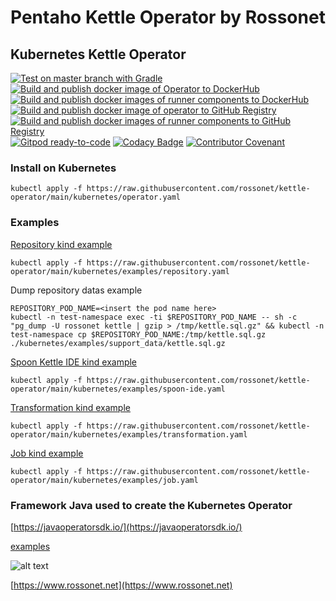 # Pentaho Kettle Operator by Rossonet

## Kubernetes Kettle Operator
[![Test on master branch with Gradle](https://github.com/rossonet/kettle-operator/actions/workflows/test-on-master-with-gradle.yml/badge.svg)](https://github.com/rossonet/kettle-operator/actions/workflows/test-on-master-with-gradle.yml)
[![Build and publish docker image of Operator to DockerHub](https://github.com/rossonet/kettle-operator/actions/workflows/publish-to-dockerhub-operator.yml/badge.svg)](https://github.com/rossonet/kettle-operator/actions/workflows/publish-to-dockerhub-operator.yml)
[![Build and publish docker images of runner components to DockerHub](https://github.com/rossonet/kettle-operator/actions/workflows/publish-to-dockerhub-runners.yml/badge.svg)](https://github.com/rossonet/kettle-operator/actions/workflows/publish-to-dockerhub-runners.yml)
[![Build and publish docker image of operator to GitHub Registry](https://github.com/rossonet/kettle-operator/actions/workflows/publish-to-github-registry-operator.yml/badge.svg)](https://github.com/rossonet/kettle-operator/actions/workflows/publish-to-github-registry-operator.yml)
[![Build and publish docker images of runner components to GitHub Registry](https://github.com/rossonet/kettle-operator/actions/workflows/publish-to-github-registry-runners.yml/badge.svg)](https://github.com/rossonet/kettle-operator/actions/workflows/publish-to-github-registry-runners.yml)
[![Gitpod ready-to-code](https://img.shields.io/badge/Gitpod-ready--to--code-blue?logo=gitpod)](https://gitpod.io/#https://github.com/rossonet/kettle-operator)
[![Codacy Badge](https://app.codacy.com/project/badge/Grade/f3ae38d406804dfc844d94bcff9cc9a7)](https://www.codacy.com/gh/rossonet/kettle-operator/dashboard?utm_source=github.com&amp;utm_medium=referral&amp;utm_content=rossonet/kettle-operator&amp;utm_campaign=Badge_Grade)
[![Contributor Covenant](https://img.shields.io/badge/Contributor%20Covenant-2.1-4baaaa.svg)](code_of_conduct.md) 

### Install on Kubernetes

```
kubectl apply -f https://raw.githubusercontent.com/rossonet/kettle-operator/main/kubernetes/operator.yaml
```

### Examples

[Repository kind example](https://github.com/rossonet/kettle-operator/blob/main/kubernetes/examples/repository.yaml)
```
kubectl apply -f https://raw.githubusercontent.com/rossonet/kettle-operator/main/kubernetes/examples/repository.yaml
```

Dump repository datas example
```
REPOSITORY_POD_NAME=<insert the pod name here>
kubectl -n test-namespace exec -ti $REPOSITORY_POD_NAME -- sh -c "pg_dump -U rossonet kettle | gzip > /tmp/kettle.sql.gz" && kubectl -n test-namespace cp $REPOSITORY_POD_NAME:/tmp/kettle.sql.gz ./kubernetes/examples/support_data/kettle.sql.gz
```

[Spoon Kettle IDE kind example](https://github.com/rossonet/kettle-operator/blob/main/kubernetes/examples/spoon-ide.yaml)
```
kubectl apply -f https://raw.githubusercontent.com/rossonet/kettle-operator/main/kubernetes/examples/spoon-ide.yaml
```

[Transformation kind example](https://github.com/rossonet/kettle-operator/blob/main/kubernetes/examples/transformation.yaml)
```
kubectl apply -f https://raw.githubusercontent.com/rossonet/kettle-operator/main/kubernetes/examples/transformation.yaml
```

[Job kind example](https://github.com/rossonet/kettle-operator/blob/main/kubernetes/examples/job.yaml)
```
kubectl apply -f https://raw.githubusercontent.com/rossonet/kettle-operator/main/kubernetes/examples/job.yaml
```

### Framework Java used to create the Kubernetes Operator

[https://javaoperatorsdk.io/](https://javaoperatorsdk.io/)

[examples](https://github.com/java-operator-sdk/java-operator-sdk/tree/main/sample-operators)


![alt text](https://app.rossonet.net/wp-content/uploads/2021/10/rossonet-logo_280_115.png "Rossonet")

[https://www.rossonet.net](https://www.rossonet.net)
